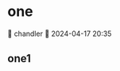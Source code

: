 [//]: # (one-待修改)

# one

<div class="tagBarBadge">
    <Badge type="info" text="原创" />
    <span>📝 chandler</span>
    <span>📆 2024-04-17 20:35</span>
</div>

## one1